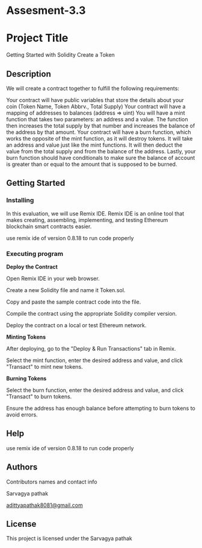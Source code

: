 # Assesment-3.3
# Project Title
Getting Started with Solidity Create a Token
## Description

We will create a contract together to fulfill the following requirements:

Your contract will have public variables that store the details about your coin (Token Name, Token Abbrv., Total Supply)
Your contract will have a mapping of addresses to balances (address => uint)
You will have a mint function that takes two parameters: an address and a value. The function then increases the total supply by that number and increases the balance of the address by that amount.
Your contract will have a burn function, which works the opposite of the mint function, as it will destroy tokens. It will take an address and value just like the mint functions. It will then deduct the value from the total supply and from the balance of the address.
Lastly, your burn function should have conditionals to make sure the balance of account is greater than or equal to the amount that is supposed to be burned.

## Getting Started

### Installing

In this evaluation, we will  use Remix IDE. Remix IDE is an online tool that makes creating, assembling, implementing, and testing Ethereum blockchain smart contracts easier.

use remix ide of version 0.8.18 to run code properly

### Executing program

**Deploy the Contract**

Open Remix IDE in your web browser.

Create a new Solidity file and name it Token.sol.

Copy and paste the sample contract code into the file.

Compile the contract using the appropriate Solidity compiler version.

Deploy the contract on a local or test Ethereum network.

**Minting Tokens**

After deploying, go to the "Deploy & Run Transactions" tab in Remix.

Select the mint function, enter the desired address and value, and click "Transact" to mint new tokens.

**Burning Tokens**

Select the burn function, enter the desired address and value, and click "Transact" to burn tokens.

Ensure the address has enough balance before attempting to burn tokens to avoid errors.

## Help

use remix ide of version 0.8.18 to run code properly

## Authors

Contributors names and contact info

Sarvagya pathak 

 adittyapathak8081@gmail.com


## License

This project is licensed under the Sarvagya pathak  
